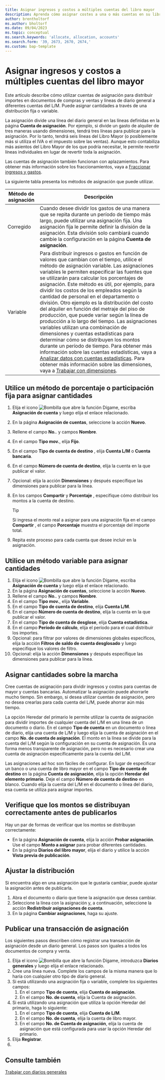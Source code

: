```yaml
---
title: Asignar ingresos y costos a múltiples cuentas del libro mayor
description: Aprenda cómo asignar costes a una o más cuentas en su libro mayor.
author: brentholtorf
ms.author: bholtorf
ms.date: 09/04/2023
ms.topic: conceptual
ms.search.keywords: 'allocate, allocation, accounts'
ms.search.form: '39, 2673, 2670, 2674,'
ms.custom: bap-template
---
```


# <a name="allocate-revenue-and-costs-to-multiple-general-ledger-accounts"></a>Asignar ingresos y costos a múltiples cuentas del libro mayor

Este artículo describe cómo utilizar cuentas de asignación para distribuir importes en documentos de compras y ventas y líneas de diario general a diferentes cuentas del L/M. Puede asignar cantidades a través de una distribución fija o variable.  

La asignación divide una línea del diario general en las líneas definidas en la página **Cuenta de asignación**. Por ejemplo, si divide un gasto de alquiler de tres maneras usando dimensiones, tendrá tres líneas para publicar para la asignación. Por lo tanto, tendrá seis líneas del Libro Mayor (o posiblemente más si utiliza el IVA o el impuesto sobre las ventas). Aunque esto contabiliza más asientos del Libro Mayor de los que podría necesitar, le permite revertir líneas individuales en lugar de revertir toda la asignación.

Las cuentas de asignación también funcionan con aplazamientos. Para obtener más información sobre los fraccionamientos, vaya a [Fraccionar ingresos y gastos](finance-how-defer-revenue-expenses.md).

La siguiente tabla presenta los métodos de asignación que puede utilizar.

|Método de asignación  |Descripción  |
|---------|---------|
|Corregido     | Cuando desee dividir los gastos de una manera que se repita durante un período de tiempo más largo, puede utilizar una asignación fija. Una asignación fija le permite definir la división de la asignación. Esta división solo cambiará cuando cambie la configuración en la página **Cuenta de asignación**.        |
|Variable     | Para distribuir ingresos o gastos en función de valores que cambian con el tiempo, utilice el método de asignación variable. Las asignaciones variables le permiten especificar las fuentes que se utilizarán para calcular los porcentajes de asignación. Este método es útil, por ejemplo, para dividir los costos de los empleados según la cantidad de personal en el departamento o división. Otro ejemplo es la distribución del costo del alquiler en función del metraje del piso de producción, que puede variar según la línea de producción a lo largo del tiempo. Las asignaciones variables utilizan una combinación de dimensiones y cuentas estadísticas para determinar cómo se distribuyen los montos durante un período de tiempo. Para obtener más información sobre las cuentas estadísticas, vaya a [Analizar datos con cuentas estadísticas](bi-use-statistical-accounts.md). Para obtener más información sobre las dimensiones, vaya a [Trabajar con dimensiones](finance-dimensions.md).        |

## <a name="use-a-fixed-share-or-percentage-method-to-allocate-amounts"></a>Utilice un método de porcentaje o participación fija para asignar cantidades

1. Elija el icono ![Bombilla que abre la función Dígame](media/ui-search/search_small.png "Dígame qué desea hacer"), escriba **Asignación de cuenta** y luego elija el enlace relacionado.  
1. En la página **Asignación de cuentas**, seleccione la acción **Nuevo**.
1. Rellene el campo **No.**. y campos **Nombre**.
1. En el campo **Tipo mov.**, elija **Fijo**.
1. En el campo **Tipo de cuenta de destino** , elija **Cuenta L/M** o **Cuenta bancaria**.
1. En el campo **Número de cuenta de destino**, elija la cuenta en la que publicar el valor.
1. Opcional: elija la acción **Dimensiones** y después específique las dimensiones para publicar para la línea.
1. En los campos **Compartir** y **Porcentaje** , especifique cómo distribuir los montos a la cuenta de destino.
  
   > [!TIP]
   > Si ingresa el monto real a asignar para una asignación fija en el campo **Compartir** , el campo **Porcentaje** muestra el porcentaje del importe total.
1. Repita este proceso para cada cuenta que desee incluir en la asignación.

## <a name="use-a-variable-method-to-allocate-amounts"></a>Utilice un método variable para asignar cantidades

1. Elija el icono ![Bombilla que abre la función Dígame](media/ui-search/search_small.png "Dígame qué desea hacer"), escriba **Asignación de cuenta** y luego elija el enlace relacionado.  
1. En la página **Asignación de cuentas**, seleccione la acción **Nuevo**.
1. Rellene el campo **No.**. y campos **Nombre**.
1. En el campo **Tipo mov.**, elija **Variable**.
1. En el campo **Tipo de cuenta de destino**, elija **Cuenta L/M**.
1. En el campo **Número de cuenta de destino**, elija la cuenta en la que publicar el valor.
1. En el campo **Tipo de cuenta de desglose**, elija **Cuenta estadística**.
1. En el campo **Período de cálculo**, elija el período para el cual distribuir los importes.
1. Opcional: para filtrar por valores de dimensiones globales específicos, elija la acción **Filtros de saldo de cuenta desglosado** y luego especifique los valores de filtro.
1. Opcional: elija la acción **Dimensiones** y después específique las dimensiones para publicar para la línea.

## <a name="allocate-amounts-on-the-fly"></a>Asignar cantidades sobre la marcha

Cree cuentas de asignación para dividir ingresos y costos para cuentas de mayor y cuentas bancarias. Automatizar la asignación puede ahorrarle mucho tiempo. Sin embargo, si desea utilizar cuentas de asignación, pero no desea crearlas para cada cuenta del L/M, puede ahorrar aún más tiempo.

La opción Heredar del primario le permite utilizar la cuenta de asignación para dividir importes de cualquier cuenta del L/M en una línea de un documento o diario. En el campo **Tipo de cuenta** en un documento o línea de diario, elija una cuenta de L/M y luego elija la cuenta de asignación en el campo **No. de cuenta de asignación**. El monto en la línea se divide para la cuenta del L/M según la configuración en su cuenta de asignación. Es una forma menos transparente de asignación, pero no es necesario crear una cuenta de asignación específicamente para la cuenta del L/M.

Las asignaciones ad hoc son fáciles de configurar. En lugar de especificar un banco o una cuenta de libro mayor en el campo **Tipo de cuenta de destino** en la página **Cuenta de asignación**, elija la opción **Heredar del elemento primario**. Deje el campo **Número de cuenta de destino** en blanco. Cuando elija la cuenta del L/M en el documento o línea del diario, esa cuenta se utiliza para asignar importes.

## <a name="verify-that-amounts-distribute-correctly-before-you-post-them"></a>Verifique que los montos se distribuyan correctamente antes de publicarlos

Hay un par de formas de verificar que los montos se distribuyan correctamente:

* En la página **Asignación de cuenta**, elija la acción **Probar asignación**. Use el campo **Monto a asignar** para probar diferentes cantidades.
* En la página **Diarios del libro mayor**, elija el diario y utilice la acción **Vista previa de publicación**.

## <a name="adjust-the-distribution"></a>Ajustar la distribución

Si encuentra algo en una asignación que le gustaría cambiar, puede ajustar la asignación antes de publicarla.  

1. Abra el documento o diario que tiene la asignación que desea cambiar.
1. Seleccione la línea con la asignación y, a continuación, seleccione la acción **Redistribuir asignaciones de cuenta**.
1. En la página **Cambiar asignaciones**, haga su ajuste.

## <a name="post-an-allocation-transaction"></a>Publicar una transacción de asignación

Los siguientes pasos describen cómo registrar una transacción de asignación desde un diario general. Los pasos son iguales a todos los documentos de compra y venta.

1. Elija el icono ![Bombilla que abre la función Dígame](media/ui-search/search_small.png "Dígame qué desea hacer"), introduzca **Diarios generales** y luego elija el enlace relacionado.  
1. Cree una línea nueva. Complete los campos de la misma manera que lo haría con cualquier otro tipo de diario general.
1. Si está utilizando una asignación fija o variable, complete los siguientes campos:
    1. En el campo **Tipo de cuenta**, elija **Cuenta de asignación**.
    1. En el campo **No. de cuenta**, elija la Cuenta de asignación.
1. Si está utilizando una asignación que utiliza la opción Heredar del primario, haga lo siguiente:
    1. En el campo **Tipo de cuenta**, elija **Cuenta de L/M**.
    1. En el campo **No. de cuenta**, elija la cuenta de libro mayor.
    1. En el campo **No. de Cuenta de asignación**, elija la cuenta de asignación que está configurada para usar la opción Heredar del primario. 
1. Elija **Registrar**.
1. 

## <a name="see-also"></a>Consulte también

[Trabajar con diarios generales](ui-work-general-journals.md)  
